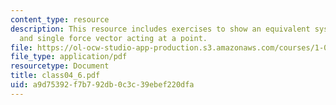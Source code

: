```yaml
---
content_type: resource
description: This resource includes exercises to show an equivalent system of a ?couple?
  and single force vector acting at a point.
file: https://ol-ocw-studio-app-production.s3.amazonaws.com/courses/1-050-solid-mechanics-fall-2004/a9d75392f7b792db0c3c39ebef220dfa_class04_6.pdf
file_type: application/pdf
resourcetype: Document
title: class04_6.pdf
uid: a9d75392-f7b7-92db-0c3c-39ebef220dfa
---
```

